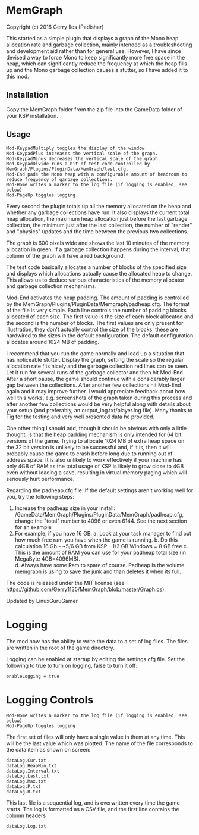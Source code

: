 ﻿# MemGraph
Copyright (c) 2016 Gerry Iles (Padishar)

This started as a simple plugin that displays a graph of the Mono heap allocation rate and garbage collection, mainly intended 
as a troubleshooting and development aid rather than for general use.  However, I have since devised a way to force Mono to keep 
significantly more free space in the heap, which can significantly reduce the frequency at which the heap fills up and the Mono 
garbage collection causes a stutter, so I have added it to this mod.

## Installation
Copy the MemGraph folder from the zip file into the GameData folder of your KSP installation.

## Usage
	Mod-KeypadMultiply toggles the display of the window.  
	Mod-KeypadPlus increases the vertical scale of the graph.  
	Mod-KeypadMinus decreases the vertical scale of the graph.  
	Mod-KeypadDivide runs a bit of test code controlled by MemGraph/Plugins/PluginData/MemGraph/test.cfg.  
	Mod-End pads the Mono heap with a configurable amount of headroom to reduce frequency of garbage collections.
	Mod-Home writes a marker to the log file (if logging is enabled, see below)
	Mod-PageUp toggles logging

Every second the plugin totals up all the memory allocated on the heap and whether any garbage collections have run.  It also 
displays the current total heap allocation, the maximum heap allocation just before the last garbage collection, the minimum 
just after the last collection, the number of "render" and "physics" updates and the time between the previous two collections.

The graph is 600 pixels wide and shows the last 10 minutes of the memory allocation in green.  If a garbage collection happens 
during the interval, that column of the graph will have a red background.

The test code basically allocates a number of blocks of the specified size and displays which allocations actually cause the 
allocated heap to change.  This allows us to deduce various characteristics of the memory allocator and garbage collection 
mechanisms.

Mod-End activates the heap padding.  The amount of padding is controlled by the MemGraph/Plugins/PluginData/Memgraph/padheap.cfg.  The format 
of the file is very simple.  Each line controls the number of padding blocks allocated of each size.  The first value is the 
size of each block allocated and the second is the number of blocks.  The first values are only present for illustration, 
they don't actually control the size of the blocks, these are hardwired to the sizes in the default configuration.  The 
default configuration allocates around 1024 MB of padding.

I recommend that you run the game normally and load up a situation that has noticeable stutter.  Display the graph, setting 
the scale so the regular allocation rate fits nicely and the garbage collection red lines can be seen.  Let it run for several 
runs of the garbage collector and then hit Mod-End.  After a short pause, the game should continue with a considerably larger 
gap between the collections.  After another few collections hit Mod-End again and it may improve further.  I would appreciate 
feedback about how well this works, e.g. screenshots of the graph taken during this process and after another few collections 
would be very helpful along with details about your setup (and preferably, an output_log.txt/player.log file).  Many thanks to 
Tig for the testing and very well presented data he provided.

One other thing I should add, though it should be obvious with only a little thought, is that the heap padding mechanism is 
only intended for 64 bit versions of the game.  Trying to allocate 1024 MB of extra heap space on the 32 bit version is unlikely 
to be successful and, if it is, then it will probably cause the game to crash before long due to running out of address space. 
It is also unlikely to work effectively if your machine has only 4GB of RAM as the total usage of KSP is likely to grow close 
to 4GB even without loading a save, resulting in virtual memory paging which will seriously hurt performance.

Regarding the padheap.cfg file:
If the default settings aren't working well for you, try the following steps:

1. Increase the﻿ padheap size in your install: /GameData/MemGraph/Plugins/PluginData/MemGraph/padheap.cfg, change the "total" number to 4096 
   or even 6144. See the next section for an example
2. For example, if you have 16 GB:
	a. Look at your task manager to find out ﻿how much free ram you have when the game is running. 
	b. Do this calculation 16 Gb - ~5/6 GB from KSP - 1/2 GB Windows = 8 GB free
	c. This is the amount of RAM you can use for your padheap total size (in MegaByte 4GB=4096MB).  
	d.  Always have some Ram to spare of course. 
Padheap is the volume memgraph is using to save the junk and than deletes it when﻿ its﻿ full.



The code is released under the MIT license (see https://github.com/Gerry1135/MemGraph/blob/master/Graph.cs).

Updated by LinuxGuruGamer

# Logging
The mod now has the ability to write the data to a set of log files.  The files are written in the root of
the game directory.

Logging can be enabled at startup by editing the settings.cfg file.  Set the following to true to turn on logging, false to turn it off:

	enableLogging = true

# Logging Controls
	Mod-Home writes a marker to the log file (if logging is enabled, see below)
	Mod-PageUp toggles logging

The first set of files will only have a single value in them at any time.  This will be the last value which
was plotted.  The name of the file corresponds to the data item as shown on screen:

	dataLog.Cur.txt
	dataLog.HeapMin.txt
	dataLog.Interval.txt
	dataLog.Last.txt
	dataLog.Max.txt
	dataLog.P.txt
	dataLog.R.txt

This last file is a sequential log, and is overwritten every time the game starts.  The log is formatted
as a CSV file, and the first line contains the column headers

	dataLog.Log.txt


